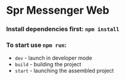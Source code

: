 # Spr Messenger Web

### Install dependencies first: `npm install`

### To start use `npm run`:
- `dev` - launch in developer mode
- `build` - building the project
- `start` - launching the assembled project

